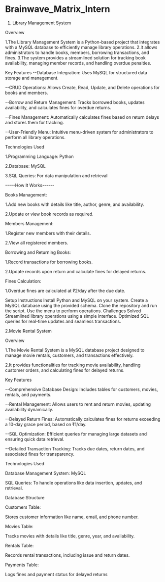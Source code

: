 # Brainwave_Matrix_Intern

1. Library Management System
   
Overview

1.The Library Management System is a Python-based project that integrates with a MySQL database to efficiently manage library operations.
2.It allows administrators to handle books, members, borrowing transactions, and fines.
3.The system provides a streamlined solution for tracking book availability, managing member records, and handling overdue penalties.

Key Features
--Database Integration: Uses MySQL for structured data storage and management.

--CRUD Operations: Allows Create, Read, Update, and Delete operations for books and members.

--Borrow and Return Management: Tracks borrowed books, updates availability, and calculates fines for overdue returns.

--Fines Management: Automatically calculates fines based on return delays and stores them for tracking.

--User-Friendly Menu: Intuitive menu-driven system for administrators to perform all library operations.

Technologies Used

1.Programming Language: Python

2.Database: MySQL

3.SQL Queries: For data manipulation and retrieval

-----How It Works------

Books Management:

1.Add new books with details like title, author, genre, and availability.

2.Update or view book records as required.

Members Management:

1.Register new members with their details.

2.View all registered members.

Borrowing and Returning Books:

1.Record transactions for borrowing books.

2.Update records upon return and calculate fines for delayed returns.

Fines Calculation:

1.Overdue fines are calculated at ₹2/day after the due date.

Setup Instructions
Install Python and MySQL on your system.
Create a MySQL database using the provided schema.
Clone the repository and run the script.
Use the menu to perform operations.
Challenges Solved
Streamlined library operations using a simple interface.
Optimized SQL queries for real-time updates and seamless transactions.




2.Movie Rental System

Overview

1.The Movie Rental System is a MySQL database project designed to manage movie rentals, customers, and transactions effectively.

2.It provides functionalities for tracking movie availability, handling customer orders, and calculating fines for delayed returns.

Key Features

--Comprehensive Database Design: Includes tables for customers, movies, rentals, and payments.

--Rental Management: Allows users to rent and return movies, updating availability dynamically.

--Delayed Return Fines: Automatically calculates fines for returns exceeding a 10-day grace period, based on ₹1/day.

--SQL Optimization: Efficient queries for managing large datasets and ensuring quick data retrieval.

--Detailed Transaction Tracking: Tracks due dates, return dates, and associated fines for transparency.

Technologies Used

Database Management System: MySQL

SQL Queries: To handle operations like data insertion, updates, and retrieval.

Database Structure

Customers Table:

Stores customer information like name, email, and phone number.

Movies Table:

Tracks movies with details like title, genre, year, and availability.

Rentals Table:

Records rental transactions, including issue and return dates.

Payments Table:

Logs fines and payment status for delayed returns
